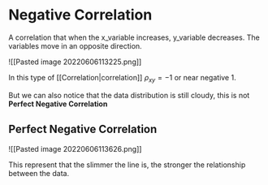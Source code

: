 # Negative Correlation
A correlation that when the x_variable increases, y_variable decreases. The variables move in an opposite direction.

![[Pasted image 20220606113225.png]]

In this type of [[Correlation|correlation]] $\rho_{xy} = -1$ or near negative 1. 

But we can also notice that the data distribution is still cloudy, this is not **Perfect Negative Correlation**

## Perfect Negative Correlation
![[Pasted image 20220606113626.png]]

This represent that the slimmer the line is, the stronger the relationship between the data.
